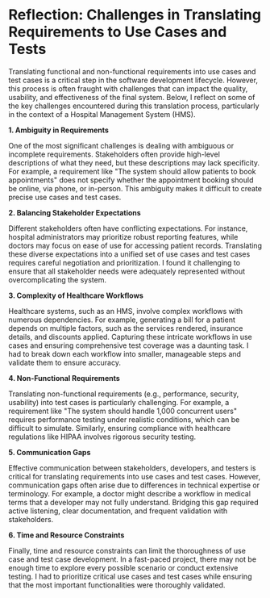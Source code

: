# Reflection: Challenges in Translating Requirements to Use Cases and Tests

Translating functional and non-functional requirements into use cases and test cases is a critical step in the software development lifecycle. However, this process is often fraught with challenges that can impact the quality, usability, and effectiveness of the final system. Below, I reflect on some of the key challenges encountered during this translation process, particularly in the context of a Hospital Management System (HMS).

**1. Ambiguity in Requirements**

One of the most significant challenges is dealing with ambiguous or incomplete requirements. Stakeholders often provide high-level descriptions of what they need, but these descriptions may lack specificity. For example, a requirement like "The system should allow patients to book appointments" does not specify whether the appointment booking should be online, via phone, or in-person. This ambiguity makes it difficult to create precise use cases and test cases. 

**2. Balancing Stakeholder Expectations**

Different stakeholders often have conflicting expectations. For instance, hospital administrators may prioritize robust reporting features, while doctors may focus on ease of use for accessing patient records. Translating these diverse expectations into a unified set of use cases and test cases requires careful negotiation and prioritization. I found it challenging to ensure that all stakeholder needs were adequately represented without overcomplicating the system.

**3. Complexity of Healthcare Workflows**

Healthcare systems, such as an HMS, involve complex workflows with numerous dependencies. For example, generating a bill for a patient depends on multiple factors, such as the services rendered, insurance details, and discounts applied. Capturing these intricate workflows in use cases and ensuring comprehensive test coverage was a daunting task. I had to break down each workflow into smaller, manageable steps and validate them to ensure accuracy.

**4. Non-Functional Requirements**

Translating non-functional requirements (e.g., performance, security, usability) into test cases is particularly challenging. For example, a requirement like "The system should handle 1,000 concurrent users" requires performance testing under realistic conditions, which can be difficult to simulate. Similarly, ensuring compliance with healthcare regulations like HIPAA involves rigorous security testing.

**5. Communication Gaps**

Effective communication between stakeholders, developers, and testers is critical for translating requirements into use cases and test cases. However, communication gaps often arise due to differences in technical expertise or terminology. For example, a doctor might describe a workflow in medical terms that a developer may not fully understand. Bridging this gap required active listening, clear documentation, and frequent validation with stakeholders.

**6. Time and Resource Constraints**

Finally, time and resource constraints can limit the thoroughness of use case and test case development. In a fast-paced project, there may not be enough time to explore every possible scenario or conduct extensive testing. I had to prioritize critical use cases and test cases while ensuring that the most important functionalities were thoroughly validated.

